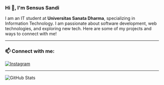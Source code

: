 ### Hi 👋, I'm Sensus Sandi

I am an IT student at **Universitas Sanata Dharma**, specializing in Information Technology. I am passionate about software development, web technologies, and exploring new tech. Here are some of my projects and ways to connect with me!

---
### 📫 Connect with me:
[![Instagram](https://img.shields.io/badge/-Instagram-purple)](https://www.instagram.com/sen___nnb)

---

![GitHub Stats](https://github-readme-stats.vercel.app/api?username=sensussandi&show_icons=true&theme=radical)
